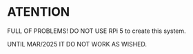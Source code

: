 # ATENTION

FULL OF PROBLEMS!
DO NOT USE RPi 5 to create this system.

UNTIL MAR/2025 IT DO NOT WORK AS WISHED.
